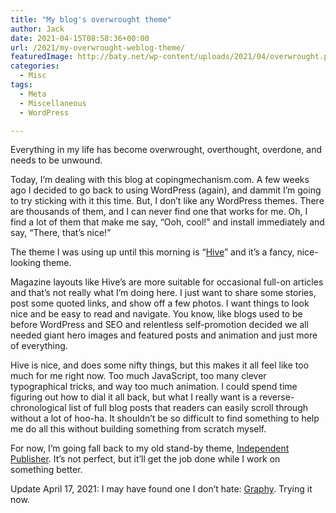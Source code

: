 ```yaml
---
title: "My blog's overwrought theme"
author: Jack
date: 2021-04-15T08:58:36+00:00
url: /2021/my-overwrought-weblog-theme/
featuredImage: http://baty.net/wp-content/uploads/2021/04/overwrought.png
categories:
  - Misc
tags:
  - Meta
  - Miscellaneous
  - WordPress

---
```

<!--kg-card-begin: html-->Everything in my life has become overwrought, overthought, overdone, and needs to be unwound.

Today, I&#8217;m dealing with this blog at copingmechanism.com. A few weeks ago I decided to go back to using WordPress (again), and dammit I&#8217;m going to try sticking with it this time. But, I don&#8217;t like any WordPress themes. There are thousands of them, and I can never find one that works for me. Oh, I find a lot of them that make me say, &#8220;Ooh, cool!&#8221; and install immediately and say, &#8220;There, that&#8217;s nice!&#8221;

The theme I was using up until this morning is &#8220;[Hive][1]&#8221; and it&#8217;s a fancy, nice-looking theme.

Magazine layouts like Hive&#8217;s are more suitable for occasional full-on articles and that&#8217;s not really what I&#8217;m doing here. I just want to share some stories, post some quoted links, and show off a few photos. I want things to look nice and be easy to read and navigate. You know, like blogs used to be before WordPress and SEO and relentless self-promotion decided we all needed giant hero images and featured posts and animation and just more of everything.

Hive is nice, and does some nifty things, but this makes it all feel like too much for me right now. Too much JavaScript, too many clever typographical tricks, and way too much animation. I could spend time figuring out how to dial it all back, but what I really want is a reverse-chronological list of full blog posts that readers can easily scroll through without a lot of hoo-ha. It shouldn&#8217;t be so difficult to find something to help me do all this without building something from scratch myself.

For now, I&#8217;m going fall back to my old stand-by theme, [Independent Publisher][2]. It&#8217;s not perfect, but it&#8217;ll get the job done while I work on something better.

Update April 17, 2021: I may have found one I don&#8217;t hate: [Graphy][3]. Trying it now.

<!--kg-card-end: html-->

 [1]: https://wordpress.com/theme/hive
 [2]: https://wordpress.com/theme/independent-publisher-2
 [3]: https://themegraphy.com/wordpress-themes/graphy/